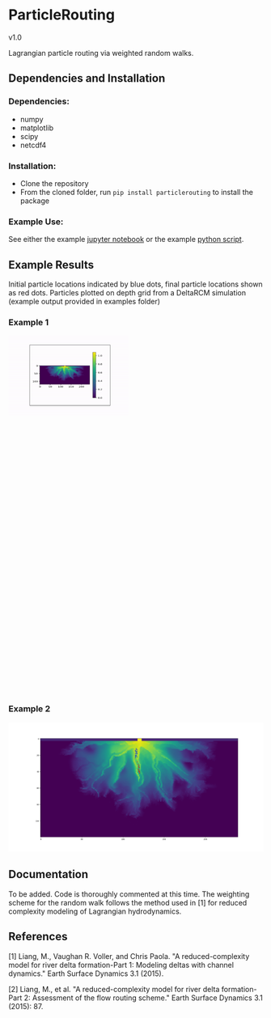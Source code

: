 # ParticleRouting

v1.0

Lagrangian particle routing via weighted random walks.

## Dependencies and Installation
### Dependencies:
- numpy
- matplotlib
- scipy
- netcdf4
### Installation:
- Clone the repository
- From the cloned folder, run `pip install particlerouting` to install the package

### Example Use:
See either the example [jupyter notebook](examples/deltarcm_particles.ipynb) or the example [python script](examples/test_case.py).

## Example Results
Initial particle locations indicated by blue dots, final particle locations shown as red dots. Particles plotted on depth grid from a DeltaRCM simulation (example output provided in examples folder)

### Example 1
<div class="nav3" style="height:705px;">
    <img src="imgs/test.gif" alt="Example" width="47%"></a>
</div>

### Example 2
![Example image](imgs/test_inchannel_01.png)

## Documentation
To be added. Code is thoroughly commented at this time. The weighting scheme for the random walk follows the method used in [1] for reduced complexity modeling of Lagrangian hydrodynamics. 

## References
[1] Liang, M., Vaughan R. Voller, and Chris Paola. "A reduced-complexity model for river delta formation-Part 1: Modeling deltas with channel dynamics." Earth Surface Dynamics 3.1 (2015).

[2] Liang, M., et al. "A reduced-complexity model for river delta formation-Part 2: Assessment of the flow routing scheme." Earth Surface Dynamics 3.1 (2015): 87.
